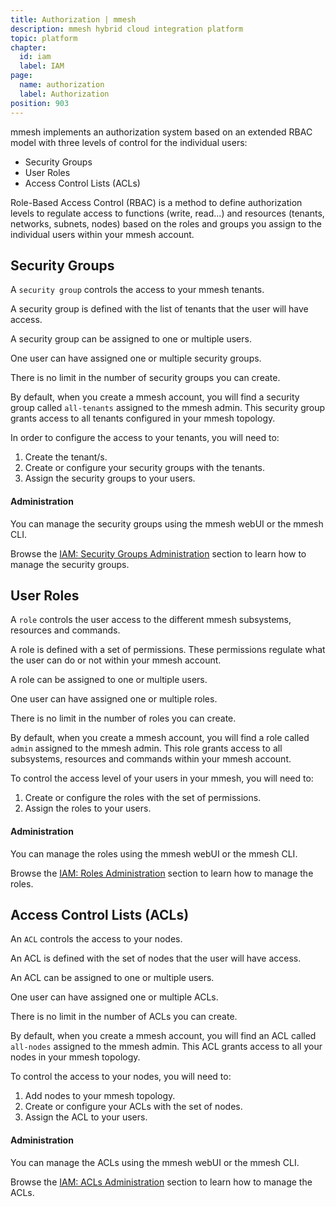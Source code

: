 ```yaml
---
title: Authorization | mmesh
description: mmesh hybrid cloud integration platform
topic: platform
chapter:
  id: iam
  label: IAM
page:
  name: authorization
  label: Authorization
position: 903
---
```


mmesh implements an authorization system based on an extended RBAC model with three levels of control for the individual users:

- Security Groups
- User Roles
- Access Control Lists (ACLs)

Role-Based Access Control (RBAC) is a method to define authorization levels to regulate access to functions (write, read...) and resources (tenants, networks, subnets, nodes) based on the roles and groups you assign to the individual users within your mmesh account.

## Security Groups

A `security group` controls the access to your mmesh tenants.

A security group is defined with the list of tenants that the user will have access.

A security group can be assigned to one or multiple users.

One user can have assigned one or multiple security groups.

There is no limit in the number of security groups you can create.

By default, when you create a mmesh account, you will find a security group called `all-tenants` assigned to the mmesh admin. This security group grants access to all tenants configured in your mmesh topology.

In order to configure the access to your tenants, you will need to:

1. Create the tenant/s.
2. Create or configure your security groups with the tenants.
3. Assign the security groups to your users.

#### Administration

You can manage the security groups using the mmesh webUI or the mmesh CLI.

Browse the [IAM: Security Groups Administration](/docs/platform/administration/iam-security-groups) section to learn how to manage the security groups.

## User Roles

A `role` controls the user access to the different mmesh subsystems, resources and commands.

A role is defined with a set of permissions. These permissions regulate what the user can do or not within your mmesh account.

A role can be assigned to one or multiple users.

One user can have assigned one or multiple roles.

There is no limit in the number of roles you can create.

By default, when you create a mmesh account, you will find a role called `admin` assigned to the mmesh admin. This role grants access to all subsystems, resources and commands within your mmesh account.

To control the access level of your users in your mmesh, you will need to:

1. Create or configure the roles with the set of permissions.
2. Assign the roles to your users.

#### Administration

You can manage the roles using the mmesh webUI or the mmesh CLI.

Browse the [IAM: Roles Administration](/docs/platform/administration/iam-roles) section to learn how to manage the roles.

## Access Control Lists (ACLs)

An `ACL` controls the access to your nodes.

An ACL is defined with the set of nodes that the user will have access.

An ACL can be assigned to one or multiple users.

One user can have assigned one or multiple ACLs.

There is no limit in the number of ACLs you can create.

By default, when you create a mmesh account, you will find an ACL called `all-nodes` assigned to the mmesh admin. This ACL grants access to all your nodes in your mmesh topology.

To control the access to your nodes, you will need to:

1. Add nodes to your mmesh topology.
2. Create or configure your ACLs with the set of nodes.
3. Assign the ACL to your users.

#### Administration

You can manage the ACLs using the mmesh webUI or the mmesh CLI.

Browse the [IAM: ACLs Administration](/docs/platform/administration/iam-acls) section to learn how to manage the ACLs.
